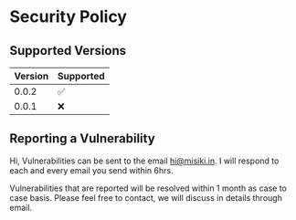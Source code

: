 # Security Policy

## Supported Versions

| Version | Supported          |
| ------- | ------------------ |
| 0.0.2   | :white_check_mark: |
| 0.0.1   | :x:                |

## Reporting a Vulnerability

Hi, Vulnerabilities can be sent to the email hi@misiki.in. I will respond to each and every email you send within 6hrs.

Vulnerabilities that are reported will be resolved within 1 month as case to case basis. Please feel free to contact, we will discuss in details through email.
      